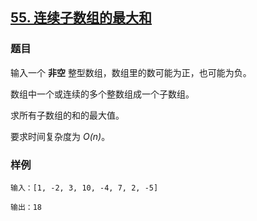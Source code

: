 ## [55. 连续子数组的最大和](https://www.acwing.com/problem/content/50/)

### 题目

输入一个 **非空** 整型数组，数组里的数可能为正，也可能为负。

数组中一个或连续的多个整数组成一个子数组。

求所有子数组的和的最大值。

要求时间复杂度为 *O(n)*。

### 样例

```
输入：[1, -2, 3, 10, -4, 7, 2, -5]

输出：18
```
